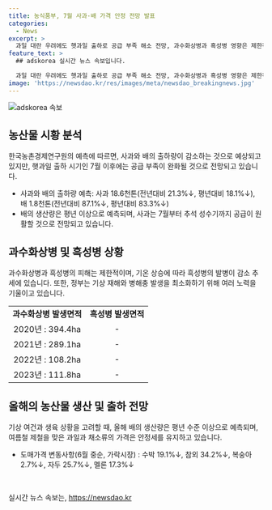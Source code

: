 ```yaml
---
title: 농식품부, 7월 사과·배 가격 안정 전망 발표
categories:
  - News
excerpt: >
  과일 대란 우려에도 햇과일 출하로 공급 부족 해소 전망, 과수화상병과 흑성병 영향은 제한적으로 7월 이후 완화될 전망, 올해 배 생산량은 평년 이상으로 전망, 과일·과채류 가격은 안정세로 접어들었다 - 한국농촌경제연구원과 농식품부의 설명으로, 과일 가격 안정세 및 생산 전망 등에 대한 긍정적 전망이 나왔다. 특히 햇과일 출하로 공급 부족 우려는 완화될 것으로 전망되며, 과수화상병과 흑성병의 영향도 제한적이라는 설명이 제시돼 현재의 우려를 완화시킨다.
feature_text: >
  ## adskorea 실시간 뉴스 속보입니다.

  과일 대란 우려에도 햇과일 출하로 공급 부족 해소 전망, 과수화상병과 흑성병 영향은 제한적으로 7월 이후 완화될 전망, 올해 배 생산량은 평년 이상으로 전망, 과일·과채류 가격은 안정세로 접어들었다 - 한국농촌경제연구원과 농식품부의 설명으로, 과일 가격 안정세 및 생산 전망 등에 대한 긍정적 전망이 나왔다. 특히 햇과일 출하로 공급 부족 우려는 완화될 것으로 전망되며, 과수화상병과 흑성병의 영향도 제한적이라는 설명이 제시돼 현재의 우려를 완화시킨다.
image: 'https://newsdao.kr/res/images/meta/newsdao_breakingnews.jpg'
---
```


<p><img src="https://newsdao.kr/res/images/meta/newsdao_breakingnews.jpg" alt="adskorea 속보" /></p>

<h2 data-ke-size="size26">농산물 시황 분석</h2>

<p data-ke-size="size16">한국농촌경제연구원의 예측에 따르면, 사과와 배의 출하량이 감소하는 것으로 예상되고 있지만, 햇과일 출하 시기인 7월 이후에는 공급 부족이 완화될 것으로 전망되고 있습니다.</p>

<ul>
<li>사과와 배의 출하량 예측: 사과 18.6천톤(전년대비 21.3%↓, 평년대비 18.1%↓), 배 1.8천톤(전년대비 87.1%↓, 평년대비 83.3%↓)</li>
<li>배의 생산량은 평년 이상으로 예측되며, 사과는 7월부터 추석 성수기까지 공급이 원활할 것으로 전망되고 있습니다.</li>
</ul>

<h2 data-ke-size="size26">과수화상병 및 흑성병 상황</h2>

<p data-ke-size="size16">과수화상병과 흑성병의 피해는 제한적이며, 기온 상승에 따라 흑성병의 발병이 감소 추세에 있습니다. 또한, 정부는 기상 재해와 병해충 발생을 최소화하기 위해 여러 노력을 기울이고 있습니다.</p>

<table>
<tr>
<td style="text-align: center; height: 17px;"><b>과수화상병 발생면적</b></td>
<td style="text-align: center; height: 17px;"><b>흑성병 발생면적</b></td>
</tr>
<tr>
<td style="text-align: center; height: 17px;">2020년 : 394.4ha</td>
<td style="text-align: center; height: 17px;">-</td>
</tr>
<tr>
<td style="text-align: center; height: 17px;">2021년 : 289.1ha</td>
<td style="text-align: center; height: 17px;">-</td>
</tr>
<tr>
<td style="text-align: center; height: 17px;">2022년 : 108.2ha</td>
<td style="text-align: center; height: 17px;">-</td>
</tr>
<tr>
<td style="text-align: center; height: 17px;">2023년 : 111.8ha</td>
<td style="text-align: center; height: 17px;">-</td>
</tr>
</table>

<h2 data-ke-size="size26">올해의 농산물 생산 및 출하 전망</h2>

<p data-ke-size="size16">기상 여건과 생육 상황을 고려할 때, 올해 배의 생산량은 평년 수준 이상으로 예측되며, 여름철 제철을 맞은 과일과 채소류의 가격은 안정세를 유지하고 있습니다.</p>

<ul>
<li>도매가격 변동사항(6월 중순, 가락시장) : 수박 19.1%↓, 참외 34.2%↓, 복숭아 2.7%↓, 자두 25.7%↓, 멜론 17.3%↓</li>
</ul>

<p data-ke-size="size16">&nbsp;</p>
실시간 뉴스 속보는, <a href="https://newsdao.kr" rel="dofollow">https://newsdao.kr</a>


